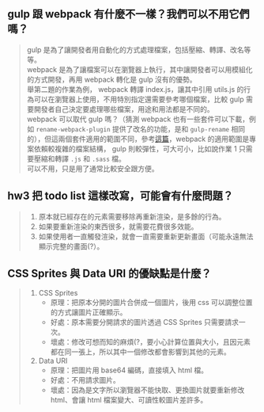 ## gulp 跟 webpack 有什麼不一樣？我們可以不用它們嗎？
> gulp 是為了讓開發者用自動化的方式處理檔案，包括壓縮、轉譯、改名等等。  
> webpack 是為了讓檔案可以在瀏覽器上執行，其中讓開發者可以用模組化的方式開發，再用 webpack 轉化是 gulp 沒有的優勢。  
> 舉第二題的作業為例， webpack 轉譯 index.js，讓其中引用 utils.js 的行為可以在瀏覽器上使用，不用特別指定還需要參考哪個檔案，比較 gulp 需要開發者自己決定要處理哪些檔案，用途和用法都是不同的。  
> webpack 可以取代 gulp 嗎？（猜測 webpack 也有一些套件可以下載，例如 `rename-webpack-plugin` 提供了改名的功能，是和 `gulp-rename` 相同的），但這兩個套件適用的範圍不同，參考[這篇](https://hk.saowen.com/a/f4901f997ad5a0ea56f2828f29bc826aaa27e75158d769e63e15fb1780701bef)，webpack 的適用範圍是專案依賴較複雜的檔案結構， gulp 則較彈性，可大可小，比如說作業 1 只需要壓縮和轉譯 `.js` 和 `.sass` 檔。  
> 可以不用，只是用了通常比較安全跟方便。  

## hw3 把 todo list 這樣改寫，可能會有什麼問題？
> 1. 原本就已經存在的元素需要移除再重新渲染，是多餘的行為。
> 2. 如果要重新渲染的東西很多，就需要花費很多效能。
> 3. 如果使用者一直觸發渲染，就會一直需要重新更新畫面（可能永遠無法顯示完整的畫面(?）。

## CSS Sprites 與 Data URI 的優缺點是什麼？
> 1. CSS Sprites
>    - 原理：把原本分開的圖片合併成一個圖片，後用 css 可以調整位置的方式讓圖片正確顯示。
>    - 好處：原本需要分開請求的圖片透過 CSS Sprites 只需要請求一次。
>    - 壞處：修改可想而知的麻煩(?，要小心計算位置與大小，且因元素都在同一張上，所以其中一個修改都會影響到其他的元素。
> 2. Data URI
>    - 原理：把圖片用 base64 編碼，直接填入 html 檔。
>    - 好處：不用請求圖片。
>    - 壞處：因為是文字所以瀏覽器不能快取、更換圖片就要重新修改 html、會讓 html 檔案變大、可讀性較圖片差許多。